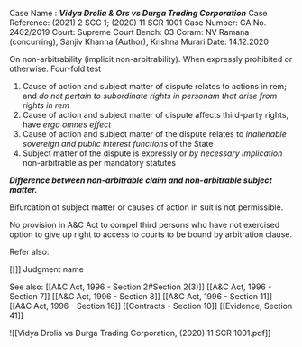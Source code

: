 Case Name : ***Vidya Drolia & Ors vs Durga Trading Corporation***
Case Reference: (2021) 2 SCC 1; (2020) 11 SCR 1001
Case Number: CA No. 2402/2019
Court: Supreme Court
Bench: 03
Coram: NV Ramana (concurring), Sanjiv Khanna (Author), Krishna Murari
Date: 14.12.2020

On non-arbitrability (implicit non-arbitrability). When expressly prohibited or otherwise.
Four-fold test
1. Cause of action and subject matter of dispute relates to actions in rem; and *do not pertain to subordinate rights in personam that arise from rights in rem*
2. Cause of action and subject matter of dispute affects third-party rights, have *erga omnes effect*
3. Cause of action and subject matter of the dispute relates to *inalienable sovereign and public interest functions* of the State
4. Subject matter of the dispute is expressly or *by necessary implication* non-arbitrable as per mandatory statutes

***Difference between non-arbitrable claim and non-arbitrable subject matter.***

Bifurcation of subject matter or causes of action in suit is not permissible.

No provision in A&C Act to compel third persons who have not exercised option to give up right to access to courts to be bound by arbitration clause.

Refer also:

[[]]
Judgment name

See also:
[[A&C Act, 1996 - Section 2#Section 2(3)]] 
[[A&C Act, 1996 - Section 7]]
[[A&C Act, 1996 - Section 8]]
[[A&C Act, 1996 - Section 11]]
[[A&C Act, 1996 - Section 16]]
[[Contracts - Section 10]]
[[Evidence, Section 41]]

![[Vidya Drolia vs Durga Trading Corporation, (2020) 11 SCR 1001.pdf]]